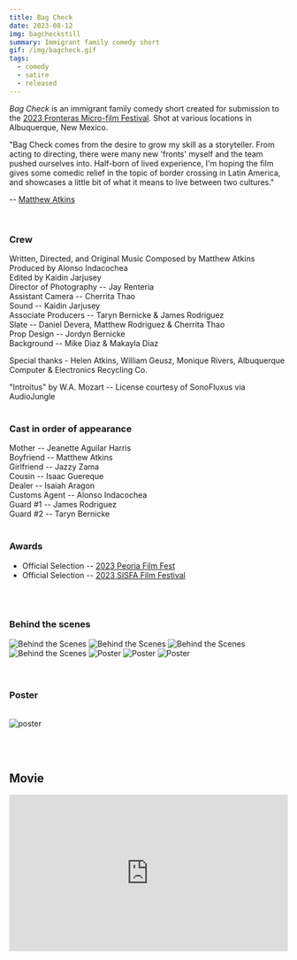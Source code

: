 ```yaml
---
title: Bag Check
date: 2023-08-12
img: bagcheckstill
summary: Immigrant family comedy short
gif: /img/bagcheck.gif
tags:
  - comedy
  - satire
  - released
---
```


_Bag Check_ is an immigrant family comedy short created for submission to the [2023 Fronteras Micro-film Festival](https://fronterasmicrofilm.com). Shot at various locations in Albuquerque, New Mexico.

"Bag Check comes from the desire to grow my skill as a storyteller. From acting to directing, there were many new 'fronts' myself and the team pushed ourselves into. Half-born of lived experience, I'm hoping the film gives some comedic relief in the topic of border crossing in Latin America, and showcases a little bit of what it means to live between two cultures."

-- [Matthew Atkins](https://www.instagram.com/matkinz/)

</br>

### Crew

Written, Directed, and Original Music Composed by Matthew Atkins</br>
Produced by Alonso Indacochea</br>
Edited by Kaidin Jarjusey</br>
Director of Photography -- Jay Renteria</br>
Assistant Camera -- Cherrita Thao</br>
Sound -- Kaidin Jarjusey</br>
Associate Producers -- Taryn Bernicke & James Rodriguez</br>
Slate -- Daniel Devera, Matthew Rodriguez & Cherrita Thao</br>
Prop Design -- Jordyn Bernicke</br>
Background -- Mike Diaz & Makayla Diaz

Special thanks - Helen Atkins, William Geusz, Monique Rivers, Albuquerque Computer & Electronics Recycling Co.

"Introitus" by W.A. Mozart -- License courtesy of SonoFluxus via AudioJungle
</br>
</br>

### Cast in order of appearance

Mother -- Jeanette Aguilar Harris</br>
Boyfriend -- Matthew Atkins</br>
Girlfriend -- Jazzy Zama</br>
Cousin -- Isaac Guereque</br>
Dealer -- Isaiah Aragon</br>
Customs Agent -- Alonso Indacochea</br>
Guard #1 -- James Rodriguez</br>
Guard #2 -- Taryn Bernicke
</br>
</br>

### Awards

* Official Selection -- [2023 Peoria Film Fest](https://www.peoriafilmfest.com/schedule)
* Official Selection -- [2023 SISFA Film Festival](https://www.sisfafest.com/)
</br>
</br>

### Behind the scenes

<div class="row g-2">
  <div class="col-lg-6 col-md-12 mb-6 mb-lg-0">
    <img src="/img/bag_check/behind_the_scenes_1.jpg" class="w-100 shadow-1-strong rounded mb-2" alt="Behind the Scenes">
    <img src="/img/bag_check/behind_the_scenes_5.jpg" class="w-100 shadow-1-strong rounded mb-2" alt="Behind the Scenes">
    <img src="/img/bag_check/behind_the_scenes_3.jpg" class="w-100 shadow-1-strong rounded mb-2" alt="Behind the Scenes">
  </div>
  <div class="col-lg-6 mb-6 mb-lg-0">
    <img src="/img/bag_check/behind_the_scenes_2.jpg" class="w-100 shadow-1-strong rounded mb-2" alt="Behind the Scenes">
    <img src="/img/bag_check/behind_the_scenes_4.jpg" class="w-100 shadow-1-strong rounded mb-2" alt="Poster">
    <img src="/img/bag_check/behind_the_scenes_6.jpg" class="w-100 shadow-1-strong rounded mb-2" alt="Poster">
    <img src="/img/bag_check/behind_the_scenes_7.jpg" class="w-100 shadow-1-strong rounded mb-2" alt="Poster">
  </div>
</div>
<br><br>

### Poster
<br>
<img src="/img/bag_check/poster.png" class="w-75 shadow-1-strong rounded mb-2" alt="poster">

<br><br>

## Movie

<style>.embed-container { position: relative; padding-bottom: 56.25%; height: 0; overflow: hidden; max-width: 100%; } .embed-container iframe, .embed-container object, .embed-container embed { position: absolute; top: 0; left: 0; width: 100%; height: 100%; }</style><div class='embed-container'><iframe width="100%" height="400vh" src="https://www.youtube.com/embed/xYigF-7vbPI" title="YouTube video player" frameborder="0" allow="accelerometer; autoplay; clipboard-write; encrypted-media; gyroscope; picture-in-picture" allowfullscreen></iframe></div>
